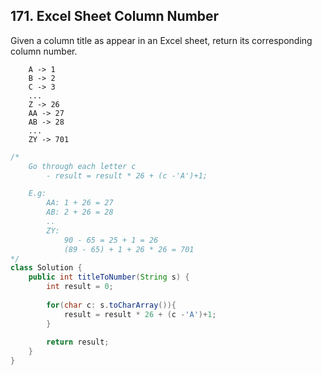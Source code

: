 ## 171. Excel Sheet Column Number

Given a column title as appear in an Excel sheet, return its corresponding column number.

```
    A -> 1
    B -> 2
    C -> 3
    ...
    Z -> 26
    AA -> 27
    AB -> 28 
    ...
    ZY -> 701
```

```Java
/*  
    Go through each letter c
        - result = result * 26 + (c -'A')+1;

    E.g: 
        AA: 1 + 26 = 27
        AB: 2 + 26 = 28
        ..
        ZY: 
            90 - 65 = 25 + 1 = 26
            (89 - 65) + 1 + 26 * 26 = 701
*/
class Solution {
    public int titleToNumber(String s) {
        int result = 0;
        
        for(char c: s.toCharArray()){
            result = result * 26 + (c -'A')+1;
        }
        
        return result;
    }
}
```